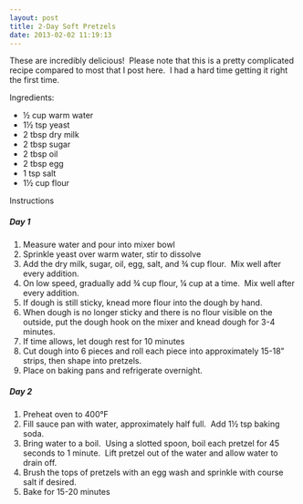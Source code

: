 ```yaml
---
layout: post
title: 2-Day Soft Pretzels
date: 2013-02-02 11:19:13
---
```

These are incredibly delicious!  Please note that this is a pretty complicated recipe compared to most that I post here.  I had a hard time getting it right the first time.

Ingredients:
<ul>
	<li><span style="line-height: 14px">½ cup warm water
</span></li>
	<li>1½ tsp yeast</li>
	<li>2 tbsp dry milk</li>
	<li>2 tbsp sugar</li>
	<li>2 tbsp oil</li>
	<li>2 tbsp egg</li>
	<li>1 tsp salt</li>
	<li>1½ cup flour</li>
</ul>
Instructions
<h5>Day 1</h5>
<ol>
	<li><span style="line-height: 14px">Measure water and pour into mixer bowl</span></li>
	<li>Sprinkle yeast over warm water, stir to dissolve</li>
	<li>Add the dry milk, sugar, oil, egg, salt, and ¾ cup flour.  Mix well after every addition.</li>
	<li>On low speed, gradually add ¾ cup flour, ¼ cup at a time.  Mix well after every addition.</li>
	<li>If dough is still sticky, knead more flour into the dough by hand.</li>
	<li>When dough is no longer sticky and there is no flour visible on the outside, put the dough hook on the mixer and knead dough for 3-4 minutes.</li>
	<li>If time allows, let dough rest for 10 minutes</li>
	<li>Cut dough into 6 pieces and roll each piece into approximately 15-18" strips, then shape into pretzels.</li>
	<li>Place on baking pans and refrigerate overnight.</li>
</ol>
<h5>Day 2</h5>
<ol>
	<li><span style="line-height: 14px">Preheat oven to 400°F</span></li>
	<li>Fill sauce pan with water, approximately half full.  Add 1½ tsp baking soda.</li>
	<li>Bring water to a boil.  Using a slotted spoon, boil each pretzel for 45 seconds to 1 minute.  Lift pretzel out of the water and allow water to drain off.</li>
	<li>Brush the tops of pretzels with an egg wash and sprinkle with course salt if desired.</li>
	<li>Bake for 15-20 minutes</li>
</ol>